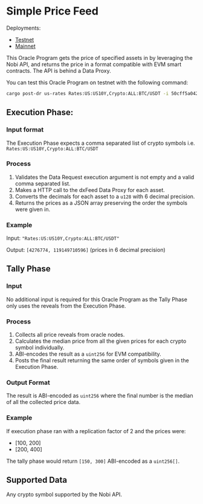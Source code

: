 # Simple Price Feed

Deployments:
- [Testnet](https://testnet.explorer.seda.xyz/oracle-programs/50cff5a0423bdeffe509eccfc4cd2b61d926df5c64a7ef440561e35a131884ee)
- [Mainnet](https://mainnet.explorer.seda.xyz/oracle-programs/8eb8bb39a9d644bfde97cfb9b780c377c3f8c01fcc3298bc6f7921ffa51c5db2)

This Oracle Program gets the price of specified assets in by leveraging the Nobi API, and returns the price in a format compatible with EVM smart contracts. The API is behind a Data Proxy.

You can test this Oracle Program on testnet with the following command:

```sh
cargo post-dr us-rates Rates:US:US10Y,Crypto:ALL:BTC/USDT -i 50cff5a0423bdeffe509eccfc4cd2b61d926df5c64a7ef440561e35a131884ee
```

## Execution Phase:

### Input format

The Execution Phase expects a comma separated list of crypto symbols i.e. `Rates:US:US10Y,Crypto:ALL:BTC/USDT`

### Process

1. Validates the Data Request execution argument is not empty and a valid comma separated list.
2. Makes a HTTP call to the dxFeed Data Proxy for each asset.
3. Converts the decimals for each asset to a `u128` with 6 decimal precision.
4. Returns the prices as a JSON array preserving the order the symbols were given in.

### Example

Input: `"Rates:US:US10Y,Crypto:ALL:BTC/USDT"`

Output: `[4276774, 119149710596]` (prices in 6 decimal precision)

## Tally Phase

### Input

No additional input is required for this Oracle Program as the Tally Phase only uses the reveals from the Execution Phase.

### Process

1. Collects all price reveals from oracle nodes.
1. Calculates the median price from all the given prices for each crypto symbol individually.
1. ABI-encodes the result as a `uint256` for EVM compatibility.
1. Posts the final result returning the same order of symbols given in the Execution Phase.

### Output Format

The result is ABI-encoded as `uint256` where the final number is the median of all the collected price data.

### Example

If execution phase ran with a replication factor of 2 and the prices were:
- [100, 200]
- [200, 400]

The tally phase would return `[150, 300]` ABI-encoded as a `uint256[]`.

## Supported Data

Any crypto symbol supported by the Nobi API.